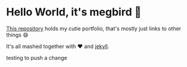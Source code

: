 # Hello World, it's megbird :wave:

[This repository](http://github.com/meaganbird/megbird.github.io) holds my cutie portfolio, that's mostly just links to other things :smile:

It's all mashed together with :heart: and [jekyll](http://github.com/mojombo/jekyll).

testing to push a change